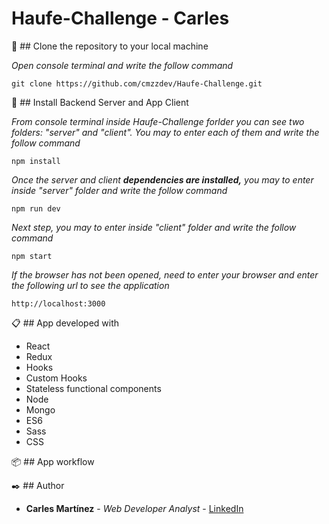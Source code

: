 # Haufe-Challenge - Carles 

📖 ## Clone the repository to your local machine 

_Open console terminal and write the follow command_

```
git clone https://github.com/cmzzdev/Haufe-Challenge.git
```

🚀 ## Install Backend Server and App Client 

_From console terminal inside Haufe-Challenge forlder you can see two folders: "server" and "client". You may to enter each of them and write the follow command_

```
npm install
```

_Once the server and client **dependencies are installed,** you may to enter inside "server" folder and write the follow command_

```
npm run dev
```

_Next step, you may to enter inside "client" folder and write the follow command_

```
npm start
```

_If the browser has not been opened, need to enter your browser and enter the following url to see the application_

```
http://localhost:3000
```

📋 ## App developed with 
* React
* Redux
* Hooks
* Custom Hooks
* Stateless functional components
* Node
* Mongo
* ES6
* Sass
* CSS

📦 ## App workflow 



✒️ ## Author 

* **Carles Martínez** - *Web Developer Analyst* - [LinkedIn](https://www.linkedin.com/in/carles-martinez/)

